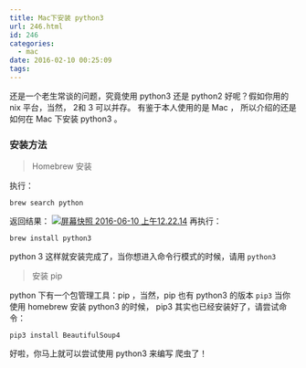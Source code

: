 ```yaml
---
title: Mac下安装 python3
url: 246.html
id: 246
categories:
  - mac
date: 2016-02-10 00:25:09
tags:
---
```


还是一个老生常谈的问题，究竟使用 python3 还是 python2 好呢？假如你用的 nix 平台，当然， 2和 3 可以并存。 有鉴于本人使用的是 Mac ， 所以介绍的还是如何在 Mac 下安装 python3 。

<!--more-->

### 安装方法

> Homebrew 安装

执行：

    brew search python
    

返回结果： [![屏幕快照 2016-06-10 上午12.22.14](/images/2016/06/屏幕快照-2016-06-10-上午12.22.14.png)](/images/2016/06/屏幕快照-2016-06-10-上午12.22.14.png) 再执行：

    brew install python3
    

python 3 这样就安装完成了，当你想进入命令行模式的时候，请用 `python3`

> 安装 pip

python 下有一个包管理工具：pip ，当然，pip 也有 python3 的版本 `pip3` 当你使用 homebrew 安装 python3 的时候， pip3 其实也已经安装好了，请尝试命令：

    pip3 install BeautifulSoup4
    

好啦，你马上就可以尝试使用 python3 来编写 爬虫了！